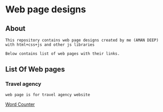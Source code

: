 # Web page designs

## About
    This repository contains web page designs created by me (AMAN DEEP) with html+css+js and other js libraries
    
    Below contains list of web pages with their links.

## List Of Web pages
### Travel agency
    web page is for travel agency website
[Word Counter](https://a-deep97.github.io/word-counter/)